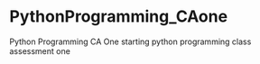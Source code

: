 # PythonProgramming_CAone
Python Programming CA One
starting python programming class assessment one
